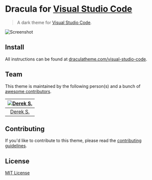 # Dracula for [Visual Studio Code](http://code.visualstudio.com)

> A dark theme for [Visual Studio Code](http://code.visualstudio.com).

![Screenshot](https://draculatheme.com/assets/img/screenshots/vscode.png)

## Install

All instructions can be found at [draculatheme.com/visual-studio-code](https://draculatheme.com/visual-studio-code).

## Team

This theme is maintained by the following person(s) and a bunch of [awesome contributors](https://github.com/dracula/visual-studio-code/graphs/contributors).

[![Derek S.](https://avatars3.githubusercontent.com/u/5240018?v=3&s=70)](https://github.com/dsifford) |
:---: |
[Derek S.](https://github.com/dsifford) |

## Contributing

If you'd like to contribute to this theme, please read the [contributing guidelines](https://github.com/dracula/visual-studio-code/blob/master/./.github/CONTRIBUTING.md).

## License

[MIT License](https://github.com/dracula/visual-studio-code/blob/master/./LICENSE)
